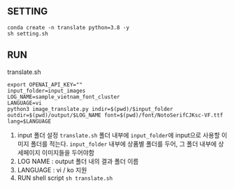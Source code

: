 
## SETTING
```
conda create -n translate python=3.8 -y
sh setting.sh
```
## RUN
translate.sh
```
export OPENAI_API_KEY=""
input_folder=input_images
LOG_NAME=sample_vietnam_font_cluster
LANGUAGE=vi
python3 image_translate.py indir=$(pwd)/$input_folder outdir=$(pwd)/output/$LOG_NAME font=$(pwd)/font/NotoSerifCJKsc-VF.ttf lang=$LANGUAGE
```
1. input 폴더 설정
    `translate.sh` 폴더 내부에 `input_folder`에 input으로 사용할 이미지 폴더를 적는다. `input_folder` 내부에 상품별 폴더를 두어, 그 폴더 내부에 상세페이지 이미지들을 두어야함
2. LOG NAME : output 폴더 내의 결과 폴더 이름
3. LANGUAGE : vi / ko 지원
4. RUN shell script
`sh translate.sh`
